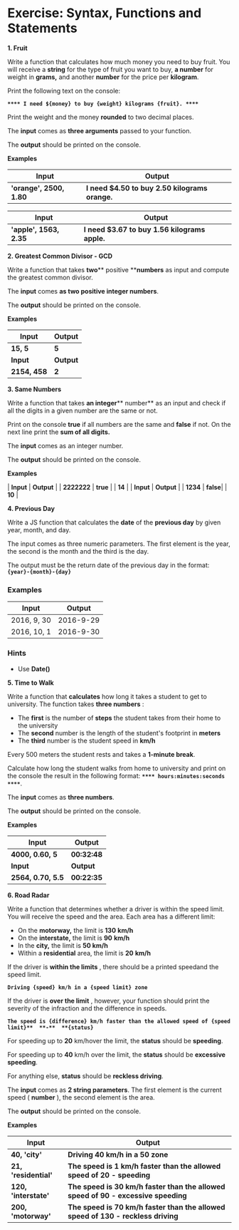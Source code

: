 # Exercise: Syntax, Functions and Statements

**1. Fruit**

Write a function that calculates how much money you need to buy fruit. You will receive a **string** for the type of fruit you want to buy, **a number** for weight in **grams,** and another **number** for the price per **kilogram**.

Print the following text on the console:

**`**** I need ${money} to buy {weight} kilograms {fruit}. ****`**

Print the weight and the money **rounded** to two decimal places.

The **input** comes as **three arguments** passed to your function.

The **output** should be printed on the console.

**Examples**

| **Input** | **Output** |
| --- | --- |
| **'orange', 2500, 1.80** | **I need $4.50 to buy 2.50 kilograms orange.** |

| **Input** | **Output** |
| --- | --- |
| **'apple', 1563, 2.35** | **I need $3.67 to buy 1.56 kilograms apple.** |


**2. Greatest Common Divisor - GCD**

Write a function that takes **two**** positive ****numbers** as input and compute the greatest common divisor.

The **input** comes **as two positive integer numbers**.

The **output** should be printed on the console.

**Examples**

| **Input** | **Output** |
| --- | --- |
| **15, 5** | **5** |
| **Input** | **Output** |
| **2154, 458** | **2** |


**3. Same Numbers**

Write a function that takes **an integer**** number** as an input and check if all the digits in a given number are the same or not.

Print on the console **true** if all numbers are the same and **false** if not. On the next line print the **sum of all digits.**

The **input** comes as an integer number.

The **output** should be printed on the console.

**Examples**

| **Input** | **Output** |
| **2222222** | **true** |
              |  **14** |
| **Input** | **Output** |
| **1234**  | **false**|
            | **10** |


**4. Previous Day**

Write a JS function that calculates the **date** of the **previous day** by given year, month, and day.

The input comes as three numeric parameters. The first element is the year, the second is the month and the third is the day.

The output must be the return date of the previous day in the format: **`{year}-{month}-{day}`**

### Examples

| **Input** | **Output** |
| --- | --- |
| 2016, 9, 30 | 2016-9-29 |
| 2016, 10, 1 | 2016-9-30 |

### Hints

- Use **Date()**

**5. Time to Walk**

Write a function that **calculates** how long it takes a student to get to university.
The function takes **three numbers** :

- The **first** is the number of **steps** the student takes from their home to the university
- Тhe **second** number is the length of the student's footprint in **meters**
- Тhe **third** number is the student speed in **km/h**

Every 500 meters the student rests and takes a **1-minute break**.

Calculate how long the student walks from home to university and print on the console the result in the following format: **`**** hours:minutes:seconds ****`**.

The **input** comes as **three numbers**.

The **output** should be printed on the console.

**Examples**

| **Input** | **Output** |
| --- | --- |
| **4000, 0.60, 5** | **00:32:48** |
 | **Input** | **Output** |
 | **2564, 0.70, 5.5** | **00:22:35** |


**6. Road Radar**

Write a function that determines whether a driver is within the speed limit. You will receive the speed and the area. Each area has a different limit:

- On the **motorway,** the limit is **130**  **km/h**
- On the **interstate,** the limit is **90**  **km/h**
- In the **city,** the limit is **50 km/h**
- Within a **residential** area, the limit is **20**  **km/h**

If the driver is **within the limits** , there should be a printed speedand the speed limit.

**`Driving {speed} km/h in a {speed limit} zone`**

If the driver is **over the limit** , however, your function should print the severity of the infraction and the difference in speeds.

**`The speed is {difference} km/h faster than the allowed speed of {speed limit}**  **-**  **{status}`**

For speeding up to **20** km/hover the limit, the **status** should be **speeding**.

For speeding up to **40** km/h over the limit, the **status** should be **excessive speeding**.

For anything else, **status** should be **reckless driving**.

The **input** comes as **2 string parameters**. The first element is the current speed ( **number** ), the second element is the area.

The **output** should be printed on the console.

**Examples**

| **Input** | **Output** |
| --- | --- |
| **40, 'city'** | **Driving 40 km/h in a 50 zone** |
| **21, 'residential'** | **The speed is 1 km/h faster than the allowed speed of 20 - speeding** |
| **120, 'interstate'** | **The speed is 30 km/h faster than the allowed speed of 90 - excessive speeding** |
| **200, 'motorway'** | **The speed is 70 km/h faster than the allowed speed of 130 - reckless driving** |

